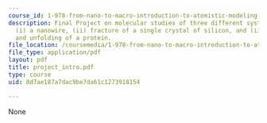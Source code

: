 ```yaml
---
course_id: 1-978-from-nano-to-macro-introduction-to-atomistic-modeling-techniques-january-iap-2007
description: Final Project on molecular studies of three different systems, including
  (i) a nanowire, (ii) fracture of a single crystal of silicon, and (iii) deformation
  and unfolding of a protein.
file_location: /coursemedia/1-978-from-nano-to-macro-introduction-to-atomistic-modeling-techniques-january-iap-2007/8d7ae187a7dac9be7da61c1273918154_project_intro.pdf
file_type: application/pdf
layout: pdf
title: project_intro.pdf
type: course
uid: 8d7ae187a7dac9be7da61c1273918154

---
```

None